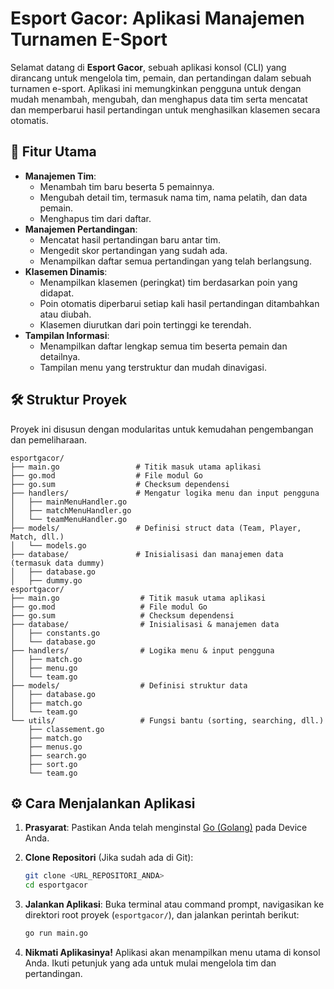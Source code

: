 # Esport Gacor: Aplikasi Manajemen Turnamen E-Sport

Selamat datang di **Esport Gacor**, sebuah aplikasi konsol (CLI) yang dirancang untuk mengelola tim, pemain, dan pertandingan dalam sebuah turnamen e-sport. Aplikasi ini memungkinkan pengguna untuk dengan mudah menambah, mengubah, dan menghapus data tim serta mencatat dan memperbarui hasil pertandingan untuk menghasilkan klasemen secara otomatis.

## 🚀 Fitur Utama

-   **Manajemen Tim**:
    -   Menambah tim baru beserta 5 pemainnya.
    -   Mengubah detail tim, termasuk nama tim, nama pelatih, dan data pemain.
    -   Menghapus tim dari daftar.
-   **Manajemen Pertandingan**:
    -   Mencatat hasil pertandingan baru antar tim.
    -   Mengedit skor pertandingan yang sudah ada.
    -   Menampilkan daftar semua pertandingan yang telah berlangsung.
-   **Klasemen Dinamis**:
    -   Menampilkan klasemen (peringkat) tim berdasarkan poin yang didapat.
    -   Poin otomatis diperbarui setiap kali hasil pertandingan ditambahkan atau diubah.
    -   Klasemen diurutkan dari poin tertinggi ke terendah.
-   **Tampilan Informasi**:
    -   Menampilkan daftar lengkap semua tim beserta pemain dan detailnya.
    -   Tampilan menu yang terstruktur dan mudah dinavigasi.

## 🛠️ Struktur Proyek

Proyek ini disusun dengan modularitas untuk kemudahan pengembangan dan pemeliharaan.

```
esportgacor/
├── main.go                 # Titik masuk utama aplikasi
├── go.mod                  # File modul Go
├── go.sum                  # Checksum dependensi
├── handlers/               # Mengatur logika menu dan input pengguna
│   ├── mainMenuHandler.go
│   ├── matchMenuHandler.go
│   └── teamMenuHandler.go
├── models/                 # Definisi struct data (Team, Player, Match, dll.)
│   └── models.go
├── database/               # Inisialisasi dan manajemen data (termasuk data dummy)
│   ├── database.go
│   ├── dummy.go
esportgacor/
├── main.go                  # Titik masuk utama aplikasi
├── go.mod                   # File modul Go
├── go.sum                   # Checksum dependensi
├── database/                # Inisialisasi & manajemen data
│   ├── constants.go
│   └── database.go
├── handlers/                # Logika menu & input pengguna
│   ├── match.go
│   ├── menu.go
│   └── team.go
├── models/                  # Definisi struktur data
│   ├── database.go
│   ├── match.go
│   └── team.go
└── utils/                   # Fungsi bantu (sorting, searching, dll.)
    ├── classement.go
    ├── match.go
    ├── menus.go
    ├── search.go
    ├── sort.go
    └── team.go
```

## ⚙️ Cara Menjalankan Aplikasi

1.  **Prasyarat**: Pastikan Anda telah menginstal [Go (Golang)](https://go.dev/doc/install) pada Device Anda.

2.  **Clone Repositori** (Jika sudah ada di Git):
    ```bash
    git clone <URL_REPOSITORI_ANDA>
    cd esportgacor
    ```

3.  **Jalankan Aplikasi**:
    Buka terminal atau command prompt, navigasikan ke direktori root proyek (`esportgacor/`), dan jalankan perintah berikut:
    ```bash
    go run main.go
    ```

4.  **Nikmati Aplikasinya!**
    Aplikasi akan menampilkan menu utama di konsol Anda. Ikuti petunjuk yang ada untuk mulai mengelola tim dan pertandingan.
